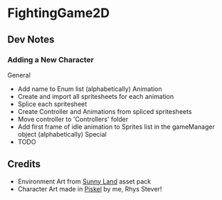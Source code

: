 # FightingGame2D

## Dev Notes
### Adding a New Character
General
- Add name to Enum list (alphabetically)
Animation
- Create and import all spritesheets for each animation 
- Splice each spritesheet
- Create Controller and Animations from spliced spritesheets
- Move controller to 'Controllers' folder
- Add first frame of idle animation to Sprites list in the gameManager object (alphabetically)
Special
- TODO

## Credits
- Environment Art from [Sunny Land](https://assetstore.unity.com/packages/2d/characters/sunny-land-103349) asset pack
- Character Art made in [Piskel](https://www.piskelapp.com/) by me, Rhys Stever!
